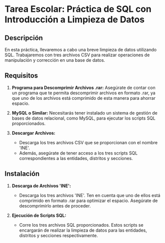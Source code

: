 # Tarea Escolar: Práctica de SQL con Introducción a Limpieza de Datos

## Descripción
En esta práctica, llevaremos a cabo una breve limpieza de datos utilizando SQL. Trabajaremos con tres archivos CSV para realizar operaciones de manipulación y corrección en una base de datos.

## Requisitos
1. **Programa para Descomprimir Archivos .rar:** Asegúrate de contar con un programa que te permita descomprimir archivos en formato .rar, ya que uno de los archivos está comprimido de esta manera para ahorrar espacio.
   
2. **MySQL o Similar:** Necesitarás tener instalado un sistema de gestión de bases de datos relacional, como MySQL, para ejecutar los scripts SQL proporcionados.

3. **Descargar Archivos:**
   - Descarga los tres archivos CSV que se proporcionan con el nombre 'INE'.
   - Además, asegúrate de tener acceso a los tres scripts SQL correspondientes a las entidades, distritos y secciones.

## Instalación
1. **Descarga de Archivos 'INE':**
   - Descarga los tres archivos 'INE'. Ten en cuenta que uno de ellos está comprimido en formato .rar para optimizar el espacio. Asegúrate de descomprimirlo antes de proceder.

2. **Ejecución de Scripts SQL:**
   - Corre los tres archivos SQL proporcionados. Estos scripts se encargarán de realizar la limpieza de datos para las entidades, distritos y secciones respectivamente.
